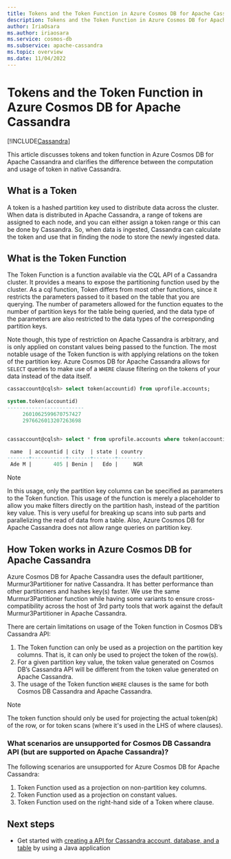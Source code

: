 ```yaml
---
title: Tokens and the Token Function in Azure Cosmos DB for Apache Cassandra
description: Tokens and the Token Function in Azure Cosmos DB for Apache Cassandra.
author: IriaOsara
ms.author: iriaosara
ms.service: cosmos-db
ms.subservice: apache-cassandra
ms.topic: overview
ms.date: 11/04/2022
---
```


# Tokens and the Token Function in Azure Cosmos DB for Apache Cassandra

[!INCLUDE[Cassandra](../includes/appliesto-cassandra.md)]

This article discusses tokens and token function in Azure Cosmos DB for Apache Cassandra and clarifies the difference between the computation and usage of token in native Cassandra.

## What is a Token

A token is a hashed partition key used to distribute data across the cluster. When data is distributed in Apache Cassandra, a range of tokens are assigned to each node, and you can either assign a token range or this can be done by Cassandra. So, when data is ingested, Cassandra can calculate the token and use that in finding the node to store the newly ingested data. 

## What is the Token Function

The Token Function is a function available via the CQL API of a Cassandra cluster. It provides a means to expose the partitioning function used by the cluster. As a cql function, Token differs from most other functions, since it restricts the parameters passed to it based on the table that you are querying. The number of parameters allowed for the function equates to the number of partition keys for the table being queried, and the data type of the parameters are also restricted to the data types of the corresponding partition keys. 

Note though, this type of restriction on Apache Cassandra is arbitrary, and is only applied on constant values being passed to the function. The most notable usage of the Token function is with applying relations on the token of the partition key. Azure Cosmos DB for Apache Cassandra allows for `SELECT` queries to make use of a `WHERE` clause filtering on the tokens of your data instead of the data itself.

```sql
cassaccount@cqlsh> select token(accountid) from uprofile.accounts;

system.token(accountid)
-------------------------
     2601062599670757427
     2976626013207263698


cassaccount@cqlsh> select * from uprofile.accounts where token(accountid)=2976626013207263698;

 name  | accountid | city  | state | country
-------+-----------+-------+-------+---------
 Ade M |       405 | Benin |   Edo |     NGR

```

> [!NOTE] 
> In this usage, only the partition key columns can be specified as parameters to the Token function. 
> This usage of the function is merely a placeholder to allow you make filters directly on the partition hash, instead of the partition key value. This is very useful for breaking up scans into sub parts and parallelizing the read of data from a table.
> Also, Azure Cosmos DB for Apache Cassandra does not allow range queries on partition key.   

## How Token works in Azure Cosmos DB for Apache Cassandra

Azure Cosmos DB for Apache Cassandra uses the default partitioner, Murmur3Partitioner for native Cassandra. It has better performance than other partitioners and hashes key(s) faster. We use the same Murmur3Partitioner function while having some variants to ensure cross-compatibility across the host of 3rd party tools that work against the default Murmur3Partitioner in Apache Cassandra. 

There are certain limitations on usage of the Token function in Cosmos DB’s Cassandra API:

1.	The Token function can only be used as a projection on the partition key columns. That is, it can only be used to project the token of the row(s). 
2.	For a given partition key value, the token value generated on Cosmos DB’s Cassandra API will be different from the token value generated on Apache Cassandra. 
3. The usage of the Token function `WHERE` clauses is the same for both Cosmos DB Cassandra and Apache Cassandra. 

> [!NOTE] 
> The token function should only be used for projecting the actual token(pk) of the row, or for token scans (where it's used in the LHS of where clauses).

### What scenarios are unsupported for Cosmos DB Cassandra API (but are supported on Apache Cassandra)? 
The following scenarios are unsupported for Azure Cosmos DB for Apache Cassandra:
1.	Token Function used as a projection on non-partition key columns. 
2.	Token Function used as a projection on constant values.
3.	Token Function used on the right-hand side of a Token where clause. 

## Next steps

- Get started with [creating a API for Cassandra account, database, and a table](manage-data-python.md) by using a Java application